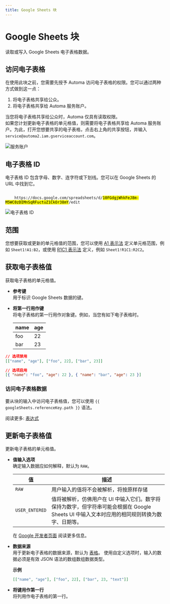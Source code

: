 ```yaml
---
title: Google Sheets 块
---
```


# Google Sheets 块

读取或写入 Google Sheets 电子表格数据。

## 访问电子表格
在使用此块之前，您需要先授予 Automa 访问电子表格的权限。您可以通过两种方式做到这一点：

1. 将电子表格共享给公众。
2. 将电子表格共享给 Automa 服务账户。

当您将电子表格共享给公众时，Automa 仅具有读取权限。<br> 如果您计划更新电子表格的单元格值，则需要将电子表格共享给 Automa 服务账户。为此，打开您想要共享的电子表格，点击右上角的共享按钮，并输入 `service@automa2.iam.gserviceaccount.com`。

![服务账户](https://s3.ap-southeast-1.amazonaws.com/automa-pub/i/2024/12/03/mj8jg-g1.png)

## 电子表格 ID
电子表格 ID 包含字母、数字、连字符或下划线。您可以在 Google Sheets 的 URL 中找到它。

<code>
	https://docs.google.com/spreadsheets/d/<mark>10FGdgjWhkFeJ8m-M5WC0zDIMnSqRFuctuZ1CkOr38mY</mark>/edit
</code>

![电子表格 ID](https://s3.ap-southeast-1.amazonaws.com/automa-pub/i/2024/12/03/mj8jh-f2.png)

## 范围
您想要获取或更新的单元格值的范围，您可以使用 [A1 表示法](https://developers.google.com/sheets/api/guides/concepts#expandable-1) 定义单元格范围，例如 `Sheet1!A1:B2`，或使用 [R1C1 表示法](https://developers.google.com/sheets/api/guides/concepts#expandable-2) 定义，例如 `Sheet1!R1C1:R2C2`。

## 获取电子表格值
获取电子表格的单元格值。

- **参考键** <br>
	用于标识 Google Sheets 数据的键。

- **将第一行用作键** <br>
	将电子表格的第一行用作对象键。例如，当您有如下电子表格时。

	| name | age |
	| --- | --- |
	| foo | 22 |
	| bar | 23 |

```json
// 选项禁用
[["name", "age"], ["foo", 22], ["bar", 23]]

// 选项启用
[{ "name": "foo", "age": 22 }, { "name": "bar", "age": 23 }]
```

### 访问电子表格数据
要从块的输入中访问电子表格值，您可以使用 <code v-pre>{{ googleSheets.referenceKey.path }}</code> 语法。

阅读更多: [表达式](../workflow/expressions.md)

## 更新电子表格值
更新电子表格的单元格值。

- **值输入选项** <br>
	确定输入数据应如何解释，默认为 `RAW`。

	| 值 | 描述 |
	| --- | --- |
	| `RAW` | 用户输入的值将不会被解析，将按原样存储 |
	| `USER_ENTERED` | 值将被解析，仿佛用户在 UI 中输入它们。数字将保持为数字，但字符串可能会根据在 Google Sheets UI 中输入文本时应用的相同规则转换为数字、日期等。 |

	在 [Google 开发者页面](https://developers.google.com/sheets/api/reference/rest/v4/ValueInputOption) 阅读更多信息。

- **数据来源** <br>
	用于更新电子表格的数据来源，默认为 [表格](../workflow/table.md)。
	使用自定义选项时，输入的数据必须是有效 JSON 语法的数组数组数据类型。

	**示例**
	```json
	[["name", "age"], ["foo", 22], ["bar", 23, "text"]]
	```

- **将键用作第一行** <br>
	将列用作电子表格的第一行。